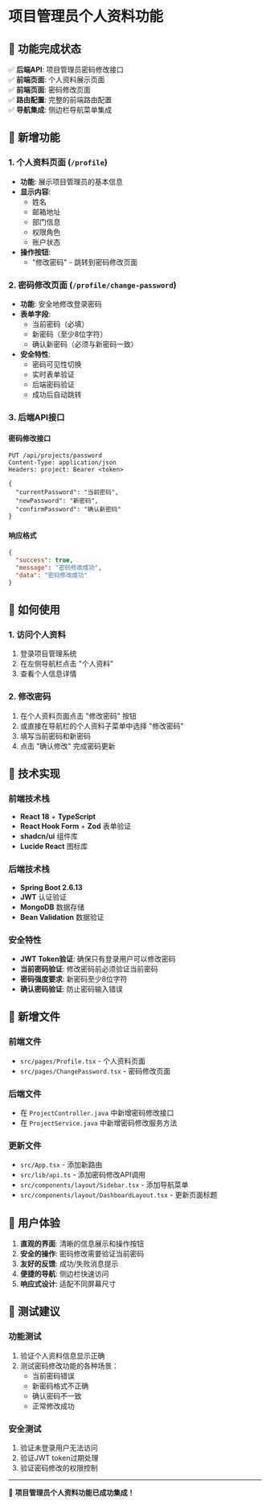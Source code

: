 # 项目管理员个人资料功能

## 🎉 功能完成状态

✅ **后端API**: 项目管理员密码修改接口  
✅ **前端页面**: 个人资料展示页面  
✅ **前端页面**: 密码修改页面  
✅ **路由配置**: 完整的前端路由配置  
✅ **导航集成**: 侧边栏导航菜单集成

## 🔐 新增功能

### 1. 个人资料页面 (`/profile`)
- **功能**: 展示项目管理员的基本信息
- **显示内容**:
  - 姓名
  - 邮箱地址
  - 部门信息
  - 权限角色
  - 账户状态
- **操作按钮**:
  - "修改密码" - 跳转到密码修改页面

### 2. 密码修改页面 (`/profile/change-password`)
- **功能**: 安全地修改登录密码
- **表单字段**:
  - 当前密码（必填）
  - 新密码（至少8位字符）
  - 确认新密码（必须与新密码一致）
- **安全特性**:
  - 密码可见性切换
  - 实时表单验证
  - 后端密码验证
  - 成功后自动跳转

### 3. 后端API接口

#### 密码修改接口
```
PUT /api/projects/password
Content-Type: application/json
Headers: project: Bearer <token>

{
  "currentPassword": "当前密码",
  "newPassword": "新密码",
  "confirmPassword": "确认新密码"
}
```

#### 响应格式
```json
{
  "success": true,
  "message": "密码修改成功",
  "data": "密码修改成功"
}
```

## 🚀 如何使用

### 1. 访问个人资料
1. 登录项目管理系统
2. 在左侧导航栏点击 "个人资料"
3. 查看个人信息详情

### 2. 修改密码
1. 在个人资料页面点击 "修改密码" 按钮
2. 或直接在导航栏的个人资料子菜单中选择 "修改密码"
3. 填写当前密码和新密码
4. 点击 "确认修改" 完成密码更新

## 🔧 技术实现

### 前端技术栈
- **React 18** + **TypeScript**
- **React Hook Form** + **Zod** 表单验证
- **shadcn/ui** 组件库
- **Lucide React** 图标库

### 后端技术栈
- **Spring Boot 2.6.13**
- **JWT** 认证验证
- **MongoDB** 数据存储
- **Bean Validation** 数据验证

### 安全特性
- **JWT Token验证**: 确保只有登录用户可以修改密码
- **当前密码验证**: 修改密码前必须验证当前密码
- **密码强度要求**: 新密码至少8位字符
- **确认密码验证**: 防止密码输入错误

## 📁 新增文件

### 前端文件
- `src/pages/Profile.tsx` - 个人资料页面
- `src/pages/ChangePassword.tsx` - 密码修改页面

### 后端文件
- 在 `ProjectController.java` 中新增密码修改接口
- 在 `ProjectService.java` 中新增密码修改服务方法

### 更新文件
- `src/App.tsx` - 添加新路由
- `src/lib/api.ts` - 添加密码修改API调用
- `src/components/layout/Sidebar.tsx` - 添加导航菜单
- `src/components/layout/DashboardLayout.tsx` - 更新页面标题

## 🎯 用户体验

1. **直观的界面**: 清晰的信息展示和操作按钮
2. **安全的操作**: 密码修改需要验证当前密码
3. **友好的反馈**: 成功/失败消息提示
4. **便捷的导航**: 侧边栏快速访问
5. **响应式设计**: 适配不同屏幕尺寸

## 🐛 测试建议

### 功能测试
1. 验证个人资料信息显示正确
2. 测试密码修改功能的各种场景：
   - 当前密码错误
   - 新密码格式不正确
   - 确认密码不一致
   - 正常修改成功

### 安全测试
1. 验证未登录用户无法访问
2. 验证JWT token过期处理
3. 验证密码修改的权限控制

---

🎉 **项目管理员个人资料功能已成功集成！**
